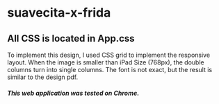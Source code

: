 # suavecita-x-frida
## All CSS is located in App.css
To implement this design, I used CSS grid to implement the responsive layout. When the image is smaller than iPad Size (768px), the double columns turn into single columns. The font is not exact, but the result is similar to the design pdf.
##### This web application was tested on Chrome.